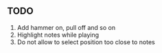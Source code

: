## TODO

1. Add hammer on, pull off and so on
2. Highlight notes while playing
3. Do not allow to select position too close to notes
